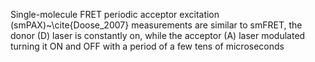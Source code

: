 Single-molecule FRET periodic acceptor excitation (smPAX)~\cite{Doose_2007} measurements are similar to smFRET, the
donor (D) laser is constantly on, while the acceptor (A) laser modulated
turning it ON and OFF with a period of a few tens of microseconds